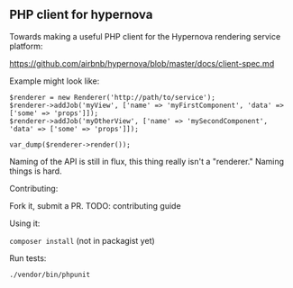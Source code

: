 ## PHP client for hypernova

Towards making a useful PHP client for the Hypernova rendering service platform:

https://github.com/airbnb/hypernova/blob/master/docs/client-spec.md

Example might look like:

```
$renderer = new Renderer('http://path/to/service');
$renderer->addJob('myView', ['name' => 'myFirstComponent', 'data' => ['some' => 'props']]);
$renderer->addJob('myOtherView', ['name' => 'mySecondComponent', 'data' => ['some' => 'props']]);

var_dump($renderer->render());
```

Naming of the API is still in flux, this thing really isn't a "renderer."  Naming things is hard.


Contributing:

Fork it, submit a PR.  TODO: contributing guide

Using it:

`composer install` (not in packagist yet)

Run tests:

`./vendor/bin/phpunit`
